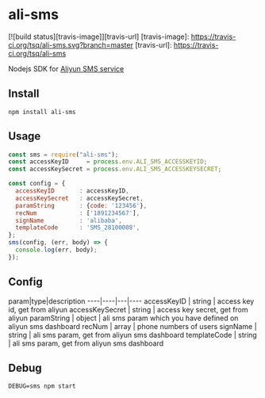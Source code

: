 # ali-sms
[![build status][travis-image]][travis-url]
[travis-image]: https://travis-ci.org/tsq/ali-sms.svg?branch=master
[travis-url]: https://travis-ci.org/tsq/ali-sms


Nodejs SDK for [Aliyun SMS service](https://help.aliyun.com/product/44282.html)

## Install

```
npm install ali-sms
```

## Usage

```javascript
const sms = require("ali-sms");
const accessKeyID     = process.env.ALI_SMS_ACCESSKEYID;
const accessKeySecret = process.env.ALI_SMS_ACCESSKEYSECRET;

const config = {
  accessKeyID       : accessKeyID,
  accessKeySecret   : accessKeySecret,
  paramString       : {code: '123456'},
  recNum            : ['1891234567'],
  signName          : 'alibaba',
  templateCode      : 'SMS_28100008',
};
sms(config, (err, body) => {
  console.log(err, body);
});
```

## Config 

param|type|description
----|----|---|----
accessKeyID | string | access key id, get from aliyun
accessKeySecret | string | access key secret, get from aliyun 
paramString | object | ali sms param which you have defined on aliyun sms dashboard
recNum | array | phone numbers of users
signName | string | ali sms param, get from aliyun sms dashboard
templateCode | string | ali sms param, get from aliyun sms dashboard

## Debug

```
DEBUG=sms npm start
```
